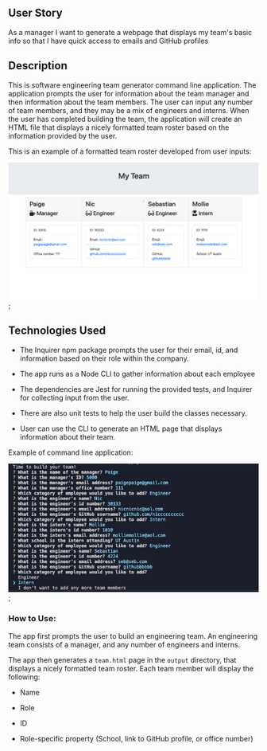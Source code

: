 

## User Story
As a manager
I want to generate a webpage that displays my team's basic info
so that I have quick access to emails and GitHub profiles

## Description

This is software engineering team generator command line application. The application prompts the user for information about the team manager and then information about the team members. The user can input any number of team members, and they may be a mix of engineers and interns. When the user has completed building the team, the application will create an HTML file that displays a nicely formatted team roster based on the information provided by the user. 

This is an example of a formatted team roster developed from user inputs:

![formatted roster](pic2.png);


## Technologies Used
* The Inquirer npm package prompts the user for their email, id, and information based on their role within the company. 

* The app runs as a Node CLI to gather information about each employee

* The dependencies are Jest for running the provided tests, and Inquirer for collecting input from the user.

* There are also unit tests to help the user build the classes necessary.

* User can use the CLI to generate an HTML page that displays information about their team.

Example of command line application:

![command line app photo](pic1.png);



### How to Use:

The app first prompts the user to build an engineering team. An engineering
team consists of a manager, and any number of engineers and interns.


The app then generates a `team.html` page in the `output` directory, that displays a nicely formatted team roster. Each team member will display the following:

  * Name

  * Role

  * ID

  * Role-specific property (School, link to GitHub profile, or office number)



